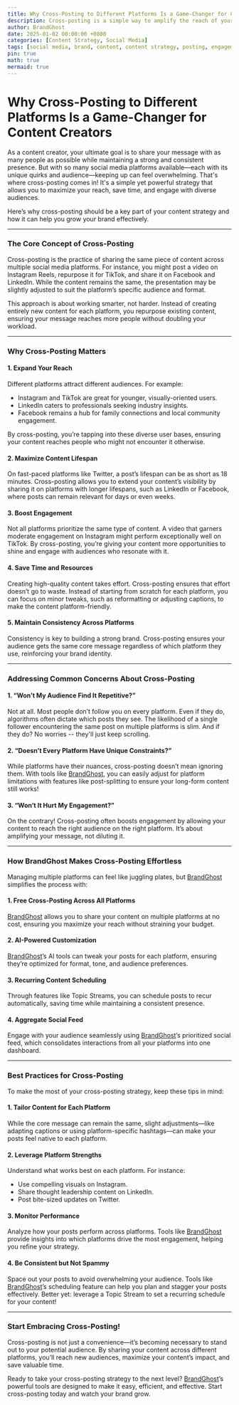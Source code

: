 ```yaml
---
title: Why Cross-Posting to Different Platforms Is a Game-Changer for Content Creators
description: Cross-posting is a simple way to amplify the reach of your content! Grow your audience by cross-posting across socials!
author: BrandGhost
date: 2025-01-02 00:00:00 +0800
categories: [Content Strategy, Social Media]
tags: [social media, brand, content, content strategy, posting, engagement, impressions, cross posting]
pin: true
math: true
mermaid: true
---
```


# Why Cross-Posting to Different Platforms Is a Game-Changer for Content Creators

As a content creator, your ultimate goal is to share your message with as many people as possible while maintaining a strong and consistent presence. But with so many social media platforms available—each with its unique quirks and audience—keeping up can feel overwhelming. That's  where cross-posting comes in! It's a simple yet powerful strategy that allows you to maximize your reach, save time, and engage with diverse audiences.

Here’s why cross-posting should be a key part of your content strategy and how it can help you grow your brand effectively.

---

### The Core Concept of Cross-Posting

Cross-posting is the practice of sharing the same piece of content across multiple social media platforms. For instance, you might post a video on Instagram Reels, repurpose it for TikTok, and share it on Facebook and LinkedIn. While the content remains the same, the presentation may be slightly adjusted to suit the platform’s specific audience and format.

This approach is about working smarter, not harder. Instead of creating entirely new content for each platform, you repurpose existing content, ensuring your message reaches more people without doubling your workload.

---

### Why Cross-Posting Matters

#### 1. **Expand Your Reach**
Different platforms attract different audiences. For example:
- Instagram and TikTok are great for younger, visually-oriented users.
- LinkedIn caters to professionals seeking industry insights.
- Facebook remains a hub for family connections and local community engagement.

By cross-posting, you’re tapping into these diverse user bases, ensuring your content reaches people who might not encounter it otherwise.

#### 2. **Maximize Content Lifespan**
On fast-paced platforms like Twitter, a post’s lifespan can be as short as 18 minutes. Cross-posting allows you to extend your content’s visibility by sharing it on platforms with longer lifespans, such as LinkedIn or Facebook, where posts can remain relevant for days or even weeks.

#### 3. **Boost Engagement**
Not all platforms prioritize the same type of content. A video that garners moderate engagement on Instagram might perform exceptionally well on TikTok. By cross-posting, you’re giving your content more opportunities to shine and engage with audiences who resonate with it.

#### 4. **Save Time and Resources**
Creating high-quality content takes effort. Cross-posting ensures that effort doesn’t go to waste. Instead of starting from scratch for each platform, you can focus on minor tweaks, such as reformatting or adjusting captions, to make the content platform-friendly.

#### 5. **Maintain Consistency Across Platforms**
Consistency is key to building a strong brand. Cross-posting ensures your audience gets the same core message regardless of which platform they use, reinforcing your brand identity.

---

### Addressing Common Concerns About Cross-Posting

#### 1. **“Won’t My Audience Find It Repetitive?”**
Not at all. Most people don’t follow you on every platform. Even if they do, algorithms often dictate which posts they see. The likelihood of a single follower encountering the same post on multiple platforms is slim. And if they do? No worries -- they'll just keep scrolling.

#### 2. **“Doesn’t Every Platform Have Unique Constraints?”**
While platforms have their nuances, cross-posting doesn’t mean ignoring them. With tools like [BrandGhost](https://www.brandghost.ai), you can easily adjust for platform limitations with features like post-splitting to ensure your long-form content still works!

#### 3. **“Won’t It Hurt My Engagement?”**
On the contrary! Cross-posting often boosts engagement by allowing your content to reach the right audience on the right platform. It’s about amplifying your message, not diluting it.

---

### How BrandGhost Makes Cross-Posting Effortless

Managing multiple platforms can feel like juggling plates, but [BrandGhost](https://www.brandghost.ai) simplifies the process with:

#### 1. **Free Cross-Posting Across All Platforms**
[BrandGhost](https://www.brandghost.ai) allows you to share your content on multiple platforms at no cost, ensuring you maximize your reach without straining your budget.

#### 2. **AI-Powered Customization**
[BrandGhost](https://www.brandghost.ai)’s AI tools can tweak your posts for each platform, ensuring they’re optimized for format, tone, and audience preferences.

#### 3. **Recurring Content Scheduling**
Through features like Topic Streams, you can schedule posts to recur automatically, saving time while maintaining a consistent presence.

#### 4. **Aggregate Social Feed**
Engage with your audience seamlessly using [BrandGhost](https://www.brandghost.ai)’s prioritized social feed, which consolidates interactions from all your platforms into one dashboard.

---

### Best Practices for Cross-Posting

To make the most of your cross-posting strategy, keep these tips in mind:

#### 1. **Tailor Content for Each Platform**
While the core message can remain the same, slight adjustments—like adapting captions or using platform-specific hashtags—can make your posts feel native to each platform.

#### 2. **Leverage Platform Strengths**
Understand what works best on each platform. For instance:
- Use compelling visuals on Instagram.
- Share thought leadership content on LinkedIn.
- Post bite-sized updates on Twitter.

#### 3. **Monitor Performance**
Analyze how your posts perform across platforms. Tools like [BrandGhost](https://www.brandghost.ai) provide insights into which platforms drive the most engagement, helping you refine your strategy.

#### 4. **Be Consistent but Not Spammy**
Space out your posts to avoid overwhelming your audience. Tools like [BrandGhost](https://www.brandghost.ai)’s scheduling feature can help you plan and stagger your posts effectively. Better yet: leverage a Topic Stream to set a recurring schedule for your content!

---

### Start Embracing Cross-Posting!

Cross-posting is not just a convenience—it’s becoming necessary to stand out to your potential audience. By sharing your content across different platforms, you’ll reach new audiences, maximize your content’s impact, and save valuable time.

Ready to take your cross-posting strategy to the next level? [BrandGhost](https://www.brandghost.ai)’s powerful tools are designed to make it easy, efficient, and effective. Start cross-posting today and watch your brand grow.
